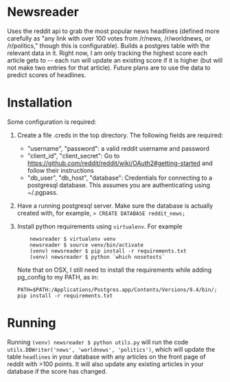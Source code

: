 Newsreader
==========
Uses the reddit api to grab the most popular news headlines (defined more carefully as "any link 
with over 100 votes from /r/news, /r/worldnews, or /r/politics," though this is configurable).
Builds a postgres table with the relevant data in it.  Right now, I am only tracking the highest
score each article gets to -- each run will update an existing score if it is higher (but will not
make two entries for that article).  Future plans are to use the data to predict scores of 
headlines.

Installation
============
Some configuration is required:

1. Create a file .creds in the top directory.  The following fields are required:
    - "username", "password": a valid reddit username and password
    - "client_id", "client_secret": Go to https://github.com/reddit/reddit/wiki/OAuth2#getting-started
    and follow their instructions
    - "db_user", "db_host", "database": Credentials for connecting to a postgresql database.  This 
    assumes you are authenticating using ~/.pgpass.  

2. Have a running postgresql server.  Make sure the database is actually created with, for example, 
    `> CREATE DATABASE reddit_news;`

3. Install python requirements using `virtualenv`.  For example
    ```
        newsreader $ virtualenv venv
        newsreader $ source venv/bin/activate
        (venv) newsreader $ pip install -r requirements.txt
        (venv) newsreader $ python `which nosetests`
    ```
    Note that on OSX, I still need to install the requirements while adding pg_config to my PATH, as 
    in: 

    `PATH=$PATH:/Applications/Postgres.app/Contents/Versions/9.4/bin/; pip install -r requirements.txt`

Running
=======
Running `(venv) newsreader $ python utils.py` will run the code 
`utils.DBWriter('news', 'worldnews', 'politics')`, which will update the table `headlines` in your 
database with any articles on the front page of reddit with >100 points.  It will also update any 
existing articles in your database if the score has changed.
